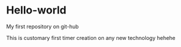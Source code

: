 # Hello-world
My first repository on git-hub

This is customary first timer creation on any new technology hehehe
